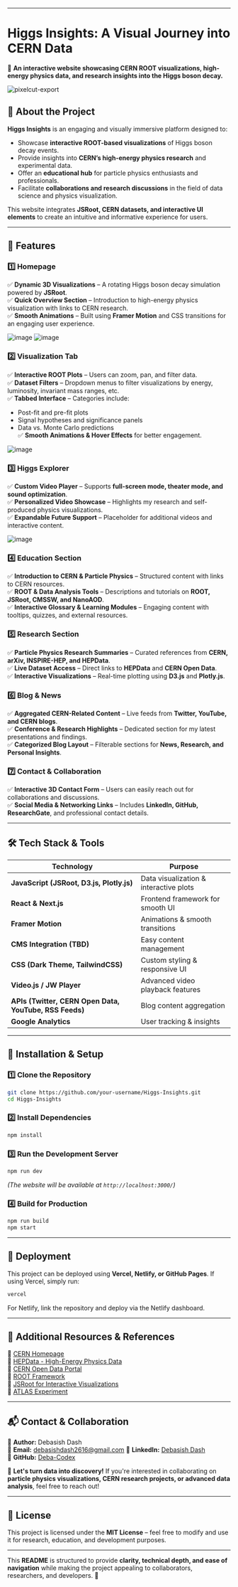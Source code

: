 

---

# **Higgs Insights: A Visual Journey into CERN Data**  
🚀 **An interactive website showcasing CERN ROOT visualizations, high-energy physics data, and research insights into the Higgs boson decay.**  

![pixelcut-export](https://github.com/user-attachments/assets/04166553-4ba2-4b83-80cb-da48137e978e)

## **🌟 About the Project**  
**Higgs Insights** is an engaging and visually immersive platform designed to:  
- Showcase **interactive ROOT-based visualizations** of Higgs boson decay events.  
- Provide insights into **CERN’s high-energy physics research** and experimental data.  
- Offer an **educational hub** for particle physics enthusiasts and professionals.  
- Facilitate **collaborations and research discussions** in the field of data science and physics visualization.  

This website integrates **JSRoot, CERN datasets, and interactive UI elements** to create an intuitive and informative experience for users.  

---

## **🔧 Features**  
### **1️⃣ Homepage**  
✅ **Dynamic 3D Visualizations** – A rotating Higgs boson decay simulation powered by **JSRoot**.  
✅ **Quick Overview Section** – Introduction to high-energy physics visualization with links to CERN research.  
✅ **Smooth Animations** – Built using **Framer Motion** and CSS transitions for an engaging user experience. 

![image](https://github.com/user-attachments/assets/c017063c-4775-4b7a-bcbf-ca288940bd04)
![image](https://github.com/user-attachments/assets/1bbf31fb-7048-4e8f-b050-7bb7508f156c)

### **2️⃣ Visualization Tab**  
✅ **Interactive ROOT Plots** – Users can zoom, pan, and filter data.  
✅ **Dataset Filters** – Dropdown menus to filter visualizations by energy, luminosity, invariant mass ranges, etc.  
✅ **Tabbed Interface** – Categories include:
  - Post-fit and pre-fit plots  
  - Signal hypotheses and significance panels  
  - Data vs. Monte Carlo predictions  
✅ **Smooth Animations & Hover Effects** for better engagement.

![image](https://github.com/user-attachments/assets/5e53a7f5-33e5-4f8f-8931-6365ec2b312d)

### **3️⃣ Higgs Explorer**  
✅ **Custom Video Player** – Supports **full-screen mode, theater mode, and sound optimization**.  
✅ **Personalized Video Showcase** – Highlights my research and self-produced physics visualizations.  
✅ **Expandable Future Support** – Placeholder for additional videos and interactive content. 

![image](https://github.com/user-attachments/assets/47f8274d-ddc9-40d5-b5c2-da5a686a8bc2)


### **4️⃣ Education Section**  
✅ **Introduction to CERN & Particle Physics** – Structured content with links to CERN resources.  
✅ **ROOT & Data Analysis Tools** – Descriptions and tutorials on **ROOT, JSRoot, CMSSW, and NanoAOD**.  
✅ **Interactive Glossary & Learning Modules** – Engaging content with tooltips, quizzes, and external resources.  

### **5️⃣ Research Section**  
✅ **Particle Physics Research Summaries** – Curated references from **CERN, arXiv, INSPIRE-HEP, and HEPData**.  
✅ **Live Dataset Access** – Direct links to **HEPData** and **CERN Open Data**.  
✅ **Interactive Visualizations** – Real-time plotting using **D3.js** and **Plotly.js**.  

### **6️⃣ Blog & News**  
✅ **Aggregated CERN-Related Content** – Live feeds from **Twitter, YouTube, and CERN blogs**.  
✅ **Conference & Research Highlights** – Dedicated section for my latest presentations and findings.  
✅ **Categorized Blog Layout** – Filterable sections for **News, Research, and Personal Insights**.  

### **7️⃣ Contact & Collaboration**  
✅ **Interactive 3D Contact Form** – Users can easily reach out for collaborations and discussions.  
✅ **Social Media & Networking Links** – Includes **LinkedIn, GitHub, ResearchGate**, and professional contact details.

---

## **🛠 Tech Stack & Tools**  
| Technology | Purpose |  
|------------|---------|  
| **JavaScript (JSRoot, D3.js, Plotly.js)** | Data visualization & interactive plots |  
| **React & Next.js** | Frontend framework for smooth UI |  
| **Framer Motion** | Animations & smooth transitions |  
| **CMS Integration (TBD)** | Easy content management |  
| **CSS (Dark Theme, TailwindCSS)** | Custom styling & responsive UI |  
| **Video.js / JW Player** | Advanced video playback features |  
| **APIs (Twitter, CERN Open Data, YouTube, RSS Feeds)** | Blog content aggregation |  
| **Google Analytics** | User tracking & insights |  

---

## **📂 Installation & Setup**  
### **1️⃣ Clone the Repository**  
```bash
git clone https://github.com/your-username/Higgs-Insights.git
cd Higgs-Insights
```
### **2️⃣ Install Dependencies**  
```bash
npm install
```
### **3️⃣ Run the Development Server**  
```bash
npm run dev
```
_(The website will be available at `http://localhost:3000/`)_  

### **4️⃣ Build for Production**  
```bash
npm run build
npm start
```

---

## **🚀 Deployment**  
This project can be deployed using **Vercel, Netlify, or GitHub Pages**. If using Vercel, simply run:  
```bash
vercel
```
For Netlify, link the repository and deploy via the Netlify dashboard.  

---

## **📖 Additional Resources & References**  
🔗 [CERN Homepage](https://home.cern/)  
🔗 [HEPData - High-Energy Physics Data](https://www.hepdata.net/)  
🔗 [CERN Open Data Portal](https://opendata.cern.ch/)  
🔗 [ROOT Framework](https://root.cern/)  
🔗 [JSRoot for Interactive Visualizations](https://root.cern.ch/js/)  
🔗 [ATLAS Experiment](https://atlas.cern/)  

---

## **📬 Contact & Collaboration**  
💼 **Author:** Debasish Dash  
📧 **Email:** debasishdash2616@gmail.com 
🔗 **LinkedIn:** [Debasish Dash](http://www.linkedin.com/in/debasish-dash-276638310)  
🔗 **GitHub:** [Deba-Codex](https://github.com/Deba-Codex)  

🚀 **Let's turn data into discovery!** If you're interested in collaborating on **particle physics visualizations, CERN research projects, or advanced data analysis**, feel free to reach out!  

---

## **📜 License**  
This project is licensed under the **MIT License** – feel free to modify and use it for research, education, and development purposes.  

---

This **README** is structured to provide **clarity, technical depth, and ease of navigation** while making the project appealing to collaborators, researchers, and developers. 🎯
